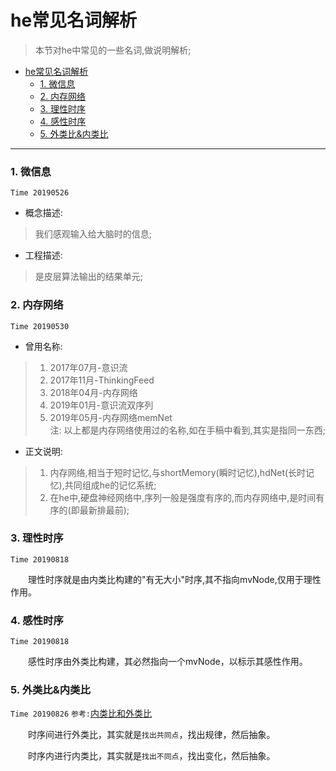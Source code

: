 # he常见名词解析

> 本节对he中常见的一些名词,做说明解析;

<!-- TOC -->

- [he常见名词解析](#he%E5%B8%B8%E8%A7%81%E5%90%8D%E8%AF%8D%E8%A7%A3%E6%9E%90)
  - [1. 微信息](#1-%E5%BE%AE%E4%BF%A1%E6%81%AF)
  - [2. 内存网络](#2-%E5%86%85%E5%AD%98%E7%BD%91%E7%BB%9C)
  - [3. 理性时序](#3-%E7%90%86%E6%80%A7%E6%97%B6%E5%BA%8F)
  - [4. 感性时序](#4-%E6%84%9F%E6%80%A7%E6%97%B6%E5%BA%8F)
  - [5. 外类比&内类比](#5-%E5%A4%96%E7%B1%BB%E6%AF%94%E5%86%85%E7%B1%BB%E6%AF%94)

<!-- /TOC -->

***

### 1. 微信息
`Time 20190526`


* 概念描述:
> 我们感观输入给大脑时的信息;

* 工程描述:
> 是皮层算法输出的结果单元;

### 2. 内存网络
`Time 20190530`

* 曾用名称:
> 1. 2017年07月-意识流
> 2. 2017年11月-ThinkingFeed
> 3. 2018年04月-内存网络
> 4. 2019年01月-意识流双序列
> 5. 2019年05月-内存网络memNet  
> 注: 以上都是内存网络使用过的名称,如在手稿中看到,其实是指同一东西;

* 正文说明:
> 1. 内存网络,相当于短时记忆,与shortMemory(瞬时记忆),hdNet(长时记忆),共同组成he的记忆系统;
> 2. 在he中,硬盘神经网络中,序列一般是强度有序的,而内存网络中,是时间有序的(即最新排最前);

### 3. 理性时序
`Time 20190818`

　　理性时序就是由内类比构建的"有无大小"时序,其不指向mvNode,仅用于理性作用。

### 4. 感性时序
`Time 20190818`

　　感性时序由外类比构建，其必然指向一个mvNode，以标示其感性作用。

### 5. 外类比&内类比
`Time 20190826` `参考:`[内类比和外类比](https://github.com/jiaxiaogang/HELIX_THEORY/blob/master/Other/34_%E5%86%85%E7%B1%BB%E6%AF%94%E5%92%8C%E5%A4%96%E7%B1%BB%E6%AF%94.md)



　　时序间进行外类比，其实就是`找出共同点`，找出规律，然后抽象。

　　时序内进行内类比，其实就是`找出不同点`，找出变化，然后抽象。
